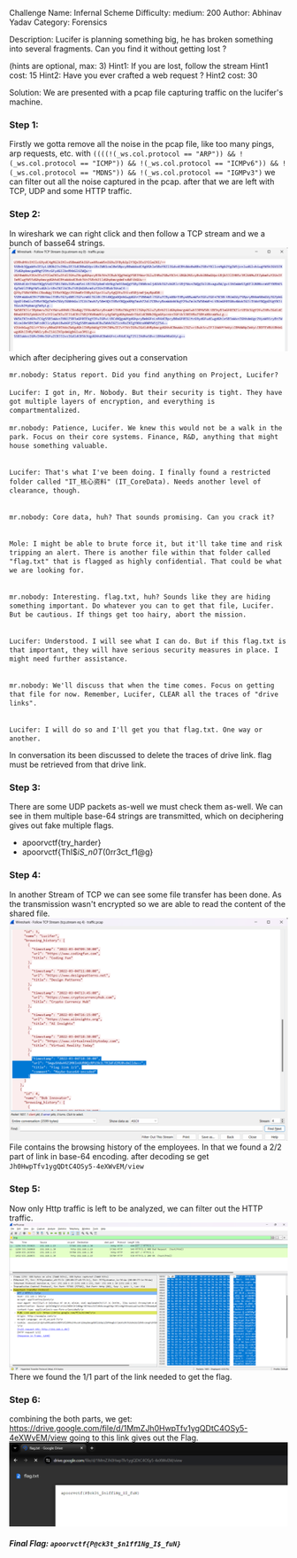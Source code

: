 Challenge Name: Infernal Scheme
Difficulty: medium: 200
Author: Abhinav Yadav
Category: Forensics

Description: Lucifer is planning something big, he has broken something into several fragments. Can you find it without getting lost ?

(hints are optional, max: 3)
Hint1: If you are lost, follow the stream
Hint1 cost: 15
Hint2: Have you ever crafted a web request ?
Hint2 cost: 30

Solution:
We are presented with a pcap file capturing traffic on the lucifer's machine.

### Step 1:

Firstly we gotta remove all the noise in the pcap file, like too many pings, arp requests, etc.
with `((((!(_ws.col.protocol == "ARP")) && !(_ws.col.protocol == "ICMP")) && !(_ws.col.protocol == "ICMPv6")) && !(_ws.col.protocol == "MDNS")) && !(_ws.col.protocol == "IGMPv3")` we can filter out all the noise captured in the pcap.
after that we are left with TCP, UDP and some HTTP traffic.

### Step 2:

In wireshark we can right click and then follow a TCP stream and we a bunch of basse64 strings.
![](images/Pasted%20image%2020240324122938.png)
which after deciphering gives out a conservation

```
mr.nobody: Status report. Did you find anything on Project, Lucifer?

Lucifer: I got in, Mr. Nobody. But their security is tight. They have got multiple layers of encryption, and everything is compartmentalized.

mr.nobody: Patience, Lucifer. We knew this would not be a walk in the park. Focus on their core systems. Finance, R&D, anything that might house something valuable.


Lucifer: That's what I've been doing. I finally found a restricted folder called "IT_核心资料" (IT_CoreData). Needs another level of clearance, though.


mr.nobody: Core data, huh? That sounds promising. Can you crack it?


Mole: I might be able to brute force it, but it'll take time and risk tripping an alert. There is another file within that folder called "flag.txt" that is flagged as highly confidential. That could be what we are looking for.


mr.nobody: Interesting. flag.txt, huh? Sounds like they are hiding something important. Do whatever you can to get that file, Lucifer. But be cautious. If things get too hairy, abort the mission.


Lucifer: Understood. I will see what I can do. But if this flag.txt is that important, they will have serious security measures in place. I might need further assistance.


mr.nobody: We'll discuss that when the time comes. Focus on getting that file for now. Remember, Lucifer, CLEAR all the traces of "drive links".


Lucifer: I will do so and I'll get you that flag.txt. One way or another.
```

In conversation its been discussed to delete the traces of drive link. flag must be retrieved from that drive link.

### Step 3:

There are some UDP packets as-well we must check them as-well.
We can see in them multiple base-64 strings are transmitted, which on deciphering gives out fake multiple flags.

- apoorvctf{try_harder}
- apoorvctf{ThI$_iS_n0T_(0rr3ct_f1@g}

### Step 4:

In another Stream of TCP we can see some file transfer has been done. As the transmission wasn't encrypted so we are able to read the content of the shared file.
![](images/Pasted%20image%2020240324130238.png)
File contains the browsing history of the employees. In that we found a 2/2 part of link in base-64 encoding.
after decoding se get `Jh0HwpTfv1ygQDtC4OSy5-4eXWvEM/view`

### Step 5:

Now only Http traffic is left to be analyzed, we can filter out the HTTP traffic.
![](images/Pasted%20image%2020240324130842.png)
There we found the 1/1 part of the link needed to get the flag.

### Step 6:

combining the both parts, we get: https://drive.google.com/file/d/1MmZJh0HwpTfv1ygQDtC4OSy5-4eXWvEM/view
going to this link gives out the Flag.
![](images/Pasted%20image%2020240324131504.png)

##### Final Flag: `apoorvctf{P@ck3t_$n1ff1Ng_I$_fuN}`
